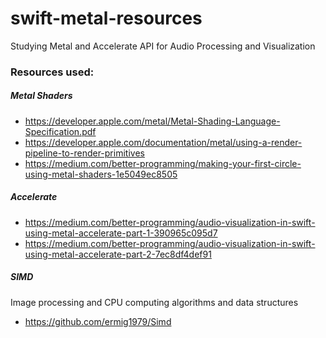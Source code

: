 # swift-metal-resources

Studying Metal and Accelerate API for Audio Processing and Visualization

### Resources used:

##### Metal Shaders 
- https://developer.apple.com/metal/Metal-Shading-Language-Specification.pdf
- https://developer.apple.com/documentation/metal/using-a-render-pipeline-to-render-primitives
- https://medium.com/better-programming/making-your-first-circle-using-metal-shaders-1e5049ec8505

##### Accelerate
- https://medium.com/better-programming/audio-visualization-in-swift-using-metal-accelerate-part-1-390965c095d7
- https://medium.com/better-programming/audio-visualization-in-swift-using-metal-accelerate-part-2-7ec8df4def91

##### SIMD 
Image processing and CPU computing algorithms and data structures
- https://github.com/ermig1979/Simd

